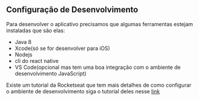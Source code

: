 ## Configuração de Desenvolvimento

Para desenvolver o aplicativo precisamos que algumas ferramentas estejam instaladas que são elas:

 - Java 8  
 - Xcode(só se for desenvolver para iOS)  
 - Nodejs  
 - cli do react native
 - VS Code(opcional mas tem uma boa integração com o ambiente de desenvolvimento JavaScript)

Existe um tutorial da Rocketseat que tem mais detalhes de como configurar o ambiente de desenvolvimento siga o tutorial deles nesse [link](https://docs.rocketseat.dev/ambiente-react-native/introducao)
